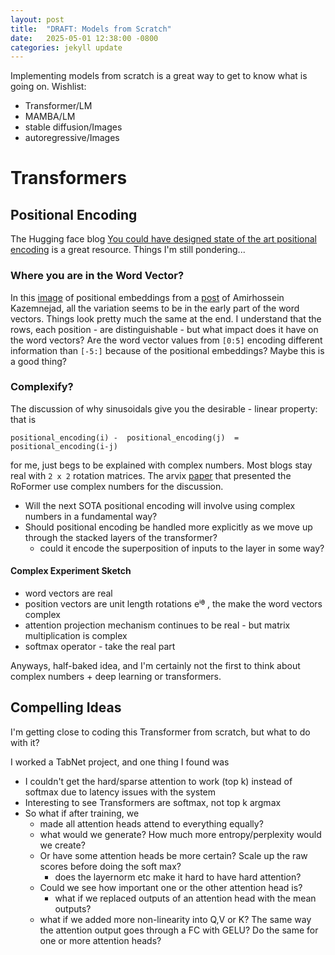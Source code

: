 ```yaml
---
layout: post
title:  "DRAFT: Models from Scratch"
date:   2025-05-01 12:38:00 -0800
categories: jekyll update
---
```

Implementing models from scratch is a great way to get to know what is going on. Wishlist:

* Transformer/LM
* MAMBA/LM
* stable diffusion/Images
* autoregressive/Images

# Transformers
## Positional Encoding
The Hugging face blog [You could have designed state of the art positional encoding](https://huggingface.co/blog/designing-positional-encoding) 
is a great resource. Things I'm still pondering...

### Where you are in the Word Vector? 

In this [image](https://kazemnejad.com/img/transformer_architecture_positional_encoding/positional_encoding.png) of positional embeddings
from a [post](https://kazemnejad.com/blog/transformer_architecture_positional_encoding/) of Amirhossein Kazemnejad, 
all the variation seems to be in the early part of the word vectors. Things look pretty much the same at the end. 
I understand that the rows, each position - are distinguishable - but what impact does it
have on the word vectors? Are the word vector values from `[0:5]` encoding different information than `[-5:]` because of the positional embeddings?
Maybe this is a good thing?

### Complexify?
The discussion of why sinusoidals give you the desirable - linear property: that is 
```
positional_encoding(i) -  positional_encoding(j)  = positional_encoding(i-j) 
```
for me, just begs to be explained with complex numbers. Most blogs stay real with `2 x 2` rotation matrices. 
The arvix [paper](https://arxiv.org/pdf/2104.09864) that presented the RoFormer use complex numbers for the discussion.

* Will the next SOTA positional encoding will involve using complex numbers in a fundamental way? 
* Should positional encoding be handled more explicitly as we move up through the stacked layers of the transformer?
  * could it encode the superposition of inputs to the layer in some way?
  
#### Complex Experiment Sketch

* word vectors are real
* position vectors are unit length rotations eⁱᶿ , the make the word vectors complex
* attention projection mechanism continues to be real - but matrix multiplication is complex
* softmax operator - take the real part

Anyways, half-baked idea, and I'm certainly not the first to think about complex numbers + deep learning or transformers.

## Compelling Ideas

I'm getting close to coding this Transformer from scratch, but what to do with it? 

I worked a TabNet project, and one thing I found was 

* I couldn't get the hard/sparse attention to work (top k) instead of softmax due to latency issues with the system
* Interesting to see Transformers are softmax, not top k argmax
* So what if after training, we
  * made all attention heads attend to everything equally?
  * what would we generate? How much more entropy/perplexity would we create?
  * Or have some attention heads be more certain? Scale up the raw scores before doing the soft max?
    * does the layernorm etc make it hard to have hard attention?
  * Could we see how important one or the other attention head is?
    * what if we replaced outputs of an attention head with the mean outputs?
  * what if we added more non-linearity into Q,V or K? The same way the attention output goes through a FC with GELU? Do the same for one or more attention heads?
